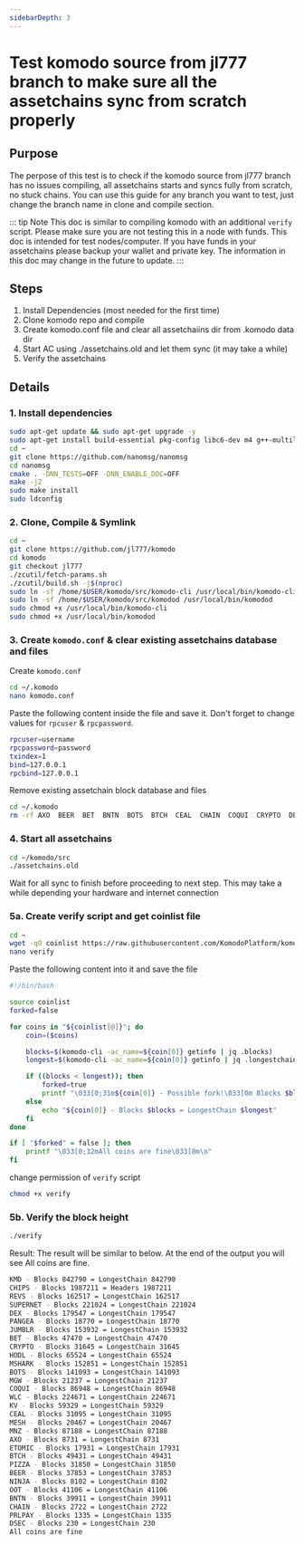 ```yaml
---
sidebarDepth: 3
---
```


# Test komodo source from jl777 branch to make sure all the assetchains sync from scratch properly

## Purpose

The perpose of this test is to check if the komodo source from jl777 branch has no issues compiling, all assetchains starts and syncs fully from scratch, no stuck chains. You can use this guide for any branch you want to test, just change the branch name in clone and compile section.

::: tip Note
This doc is similar to compiling komodo with an additional `verify` script. Please make sure you are not testing this in a node with funds. This doc is intended for test nodes/computer. If you have funds in your assetchains please backup your wallet and private key. The information in this doc may change in the future to update.
:::

## Steps

1. Install Dependencies (most needed for the first time)
1. Clone komodo repo and compile
1. Create komodo.conf file and clear all assetchaiins dir from .komodo data dir
1. Start AC using ./assetchains.old and let them sync (it may take a while)
1. Verify the assetchains

## Details

### 1. Install dependencies

```bash
sudo apt-get update && sudo apt-get upgrade -y
sudo apt-get install build-essential pkg-config libc6-dev m4 g++-multilib autoconf libtool ncurses-dev unzip git python zlib1g-dev wget bsdmainutils automake libboost-all-dev libssl-dev libprotobuf-dev protobuf-compiler libgtest-dev libqt4-dev libqrencode-dev libdb++-dev ntp ntpdate vim software-properties-common curl libcurl4-gnutls-dev cmake clang jq libsodium-dev -y
cd ~
git clone https://github.com/nanomsg/nanomsg
cd nanomsg
cmake . -DNN_TESTS=OFF -DNN_ENABLE_DOC=OFF
make -j2
sudo make install
sudo ldconfig
```

### 2. Clone, Compile & Symlink

```bash
cd ~
git clone https://github.com/jl777/komodo
cd komodo
git checkout jl777
./zcutil/fetch-params.sh
./zcutil/build.sh -j$(nproc)
sudo ln -sf /home/$USER/komodo/src/komodo-cli /usr/local/bin/komodo-cli
sudo ln -sf /home/$USER/komodo/src/komodod /usr/local/bin/komodod
sudo chmod +x /usr/local/bin/komodo-cli
sudo chmod +x /usr/local/bin/komodod
```

### 3. Create `komodo.conf` & clear existing assetchains database and files

Create `komodo.conf`

```bash
cd ~/.komodo
nano komodo.conf
```

Paste the following content inside the file and save it. Don't forget to change values for `rpcuser` & `rpcpassword`.

```bash
rpcuser=username
rpcpassword=password
txindex=1
bind=127.0.0.1
rpcbind=127.0.0.1
```

Remove existing assetchain block database and files

```bash
cd ~/.komodo
rm -rf AXO  BEER  BET  BNTN  BOTS  BTCH  CEAL  CHAIN  COQUI  CRYPTO  DEX  DSEC  ETOMIC  HODL  JUMBLR  KV  MESH  MGW  MNZ  MSHARK  NINJA  OOT  PANGEA  PIZZA  PRLPAY  REVS  SUPERNET  WLC
```

### 4. Start all assetchains

```bash
cd ~/komodo/src
./assetchains.old
```

Wait for all sync to finish before proceeding to next step. This may take a while depending your hardware and internet connection

### 5a. Create verify script and get coinlist file

```bash
cd ~
wget -qO coinlist https://raw.githubusercontent.com/KomodoPlatform/komodotools/master/webworker01/coinlist
nano verify
```

Paste the following content into it and save the file

```bash
#!/bin/bash

source coinlist
forked=false

for coins in "${coinlist[@]}"; do
    coin=($coins)

    blocks=$(komodo-cli -ac_name=${coin[0]} getinfo | jq .blocks)
    longest=$(komodo-cli -ac_name=${coin[0]} getinfo | jq .longestchain)

    if ((blocks < longest)); then
        forked=true
        printf "\033[0;31m${coin[0]} - Possible fork!\033[0m Blocks $blocks < LongestChain $longest\n"
    else
        echo "${coin[0]} - Blocks $blocks = LongestChain $longest"
    fi
done

if [ "$forked" = false ]; then
    printf "\033[0;32mAll coins are fine\033[0m\n"
fi
```

change permission of `verify` script

```bash
chmod +x verify
```

### 5b. Verify the block height

```bash
./verify
```

Result: The result will be similar to below. At the end of the output you will see All coins are fine.

```bash
KMD - Blocks 842790 = LongestChain 842790
CHIPS - Blocks 1987211 = Headers 1987211
REVS - Blocks 162517 = LongestChain 162517
SUPERNET - Blocks 221024 = LongestChain 221024
DEX - Blocks 179547 = LongestChain 179547
PANGEA - Blocks 18770 = LongestChain 18770
JUMBLR - Blocks 153932 = LongestChain 153932
BET - Blocks 47470 = LongestChain 47470
CRYPTO - Blocks 31645 = LongestChain 31645
HODL - Blocks 65524 = LongestChain 65524
MSHARK - Blocks 152851 = LongestChain 152851
BOTS - Blocks 141093 = LongestChain 141093
MGW - Blocks 21237 = LongestChain 21237
COQUI - Blocks 86948 = LongestChain 86948
WLC - Blocks 224671 = LongestChain 224671
KV - Blocks 59329 = LongestChain 59329
CEAL - Blocks 31095 = LongestChain 31095
MESH - Blocks 20467 = LongestChain 20467
MNZ - Blocks 87188 = LongestChain 87188
AXO - Blocks 8731 = LongestChain 8731
ETOMIC - Blocks 17931 = LongestChain 17931
BTCH - Blocks 49431 = LongestChain 49431
PIZZA - Blocks 31850 = LongestChain 31850
BEER - Blocks 37853 = LongestChain 37853
NINJA - Blocks 8102 = LongestChain 8102
OOT - Blocks 41106 = LongestChain 41106
BNTN - Blocks 39911 = LongestChain 39911
CHAIN - Blocks 2722 = LongestChain 2722
PRLPAY - Blocks 1335 = LongestChain 1335
DSEC - Blocks 230 = LongestChain 230
All coins are fine
```
